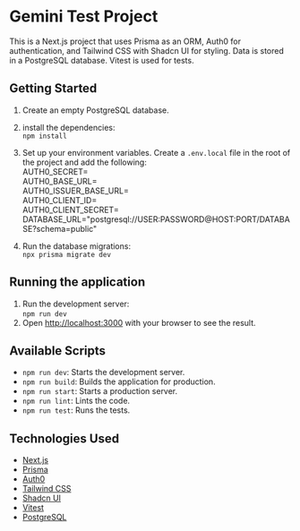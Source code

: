 # Gemini Test Project

This is a Next.js project that uses Prisma as an ORM, Auth0 for authentication, and Tailwind CSS with Shadcn UI for styling. Data is stored in a PostgreSQL database. Vitest is used for tests.

## Getting Started

1. Create an empty PostgreSQL database.  
1. install the dependencies:  
`npm install`
  
1. Set up your environment variables. Create a `.env.local` file in the root of the project and add the following:  
AUTH0_SECRET=  
AUTH0_BASE_URL=  
AUTH0_ISSUER_BASE_URL=  
AUTH0_CLIENT_ID=  
AUTH0_CLIENT_SECRET=  
DATABASE_URL="postgresql://USER:PASSWORD@HOST:PORT/DATABASE?schema=public" 
1. Run the database migrations:  
`
npx prisma migrate dev
`  

## Running the application

1. Run the development server:  
`
npm run dev
`  
1. Open [http://localhost:3000](http://localhost:3000) with your browser to see the result.

## Available Scripts

- `npm run dev`: Starts the development server.
- `npm run build`: Builds the application for production.
- `npm run start`: Starts a production server.
- `npm run lint`: Lints the code.
- `npm run test`: Runs the tests.

## Technologies Used

- [Next.js](https://nextjs.org/)
- [Prisma](https://www.prisma.io/)
- [Auth0](https://auth0.com/)
- [Tailwind CSS](https://tailwindcss.com/)
- [Shadcn UI](https://ui.shadcn.com/)
- [Vitest](https://vitest.dev/)
- [PostgreSQL](https://www.postgresql.org/)
